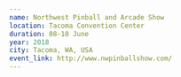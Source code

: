 ```yaml
---
name: Northwest Pinball and Arcade Show
location: Tacoma Convention Center
duration: 08-10 June
year: 2018
city: Tacoma, WA, USA
event_link: http://www.nwpinballshow.com/
---
```


